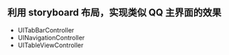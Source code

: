 ## 利用 storyboard 布局，实现类似 QQ 主界面的效果
* UITabBarController
* UINavigationController
* UITableViewController
